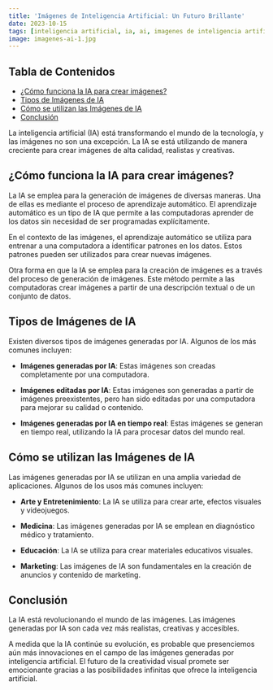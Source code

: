 ```yaml
---
title: 'Imágenes de Inteligencia Artificial: Un Futuro Brillante'
date: 2023-10-15
tags: [inteligencia artificial, ia, ai, imagenes de inteligencia artificial, herramientas de inteligencia artificial]
image: imagenes-ai-1.jpg
---
```


## Tabla de Contenidos

- [¿Cómo funciona la IA para crear imágenes?](#cómo-funciona-la-ia-para-crear-imágenes)
- [Tipos de Imágenes de IA](#tipos-de-imágenes-de-ia)
- [Cómo se utilizan las Imágenes de IA](#cómo-se-utilizan-las-imágenes-de-ia)
- [Conclusión](#conclusión)

La inteligencia artificial (IA) está transformando el mundo de la tecnología, y las imágenes no son una excepción. La IA se está utilizando de manera creciente para crear imágenes de alta calidad, realistas y creativas.

## ¿Cómo funciona la IA para crear imágenes?

La IA se emplea para la generación de imágenes de diversas maneras. Una de ellas es mediante el proceso de aprendizaje automático. El aprendizaje automático es un tipo de IA que permite a las computadoras aprender de los datos sin necesidad de ser programadas explícitamente.

En el contexto de las imágenes, el aprendizaje automático se utiliza para entrenar a una computadora a identificar patrones en los datos. Estos patrones pueden ser utilizados para crear nuevas imágenes.

Otra forma en que la IA se emplea para la creación de imágenes es a través del proceso de generación de imágenes. Este método permite a las computadoras crear imágenes a partir de una descripción textual o de un conjunto de datos.

## Tipos de Imágenes de IA

Existen diversos tipos de imágenes generadas por IA. Algunos de los más comunes incluyen:

- **Imágenes generadas por IA**: Estas imágenes son creadas completamente por una computadora.

- **Imágenes editadas por IA**: Estas imágenes son generadas a partir de imágenes preexistentes, pero han sido editadas por una computadora para mejorar su calidad o contenido.

- **Imágenes generadas por IA en tiempo real**: Estas imágenes se generan en tiempo real, utilizando la IA para procesar datos del mundo real.

## Cómo se utilizan las Imágenes de IA

Las imágenes generadas por IA se utilizan en una amplia variedad de aplicaciones. Algunos de los usos más comunes incluyen:

- **Arte y Entretenimiento**: La IA se utiliza para crear arte, efectos visuales y videojuegos.

- **Medicina**: Las imágenes generadas por IA se emplean en diagnóstico médico y tratamiento.

- **Educación**: La IA se utiliza para crear materiales educativos visuales.

- **Marketing**: Las imágenes de IA son fundamentales en la creación de anuncios y contenido de marketing.

## Conclusión

La IA está revolucionando el mundo de las imágenes. Las imágenes generadas por IA son cada vez más realistas, creativas y accesibles.

A medida que la IA continúe su evolución, es probable que presenciemos aún más innovaciones en el campo de las imágenes generadas por inteligencia artificial. El futuro de la creatividad visual promete ser emocionante gracias a las posibilidades infinitas que ofrece la inteligencia artificial.
